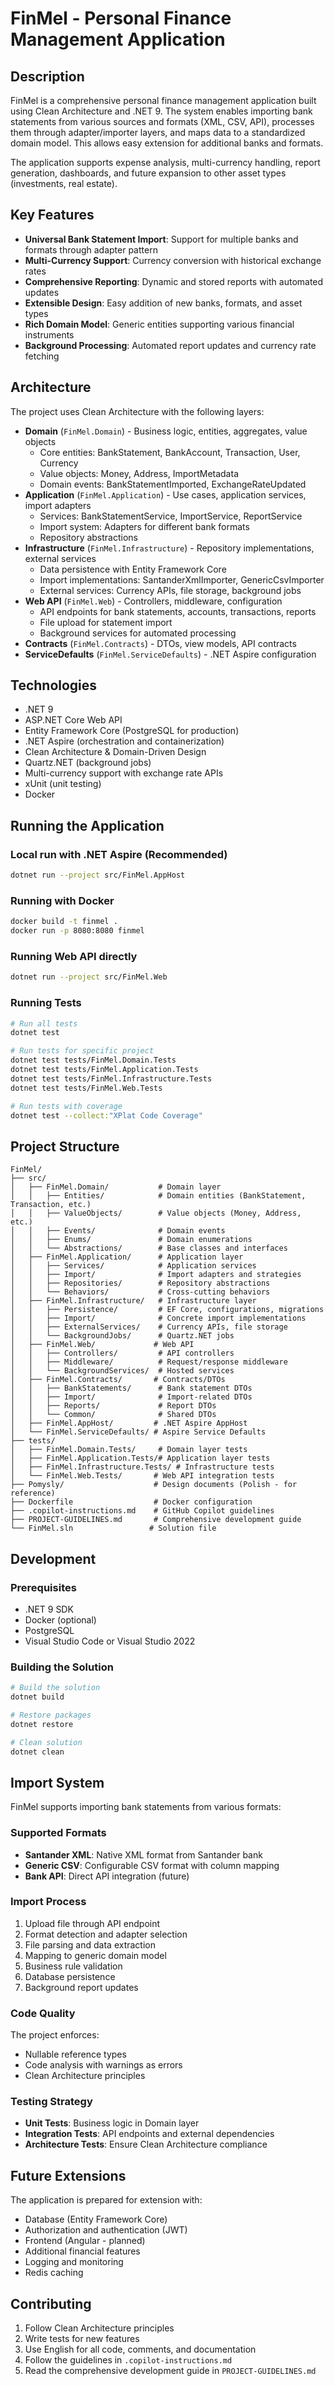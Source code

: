 # FinMel - Personal Finance Management Application

## Description

FinMel is a comprehensive personal finance management application built using Clean Architecture and .NET 9. The system enables importing bank statements from various sources and formats (XML, CSV, API), processes them through adapter/importer layers, and maps data to a standardized domain model. This allows easy extension for additional banks and formats.

The application supports expense analysis, multi-currency handling, report generation, dashboards, and future expansion to other asset types (investments, real estate).

## Key Features

- **Universal Bank Statement Import**: Support for multiple banks and formats through adapter pattern
- **Multi-Currency Support**: Currency conversion with historical exchange rates
- **Comprehensive Reporting**: Dynamic and stored reports with automated updates
- **Extensible Design**: Easy addition of new banks, formats, and asset types
- **Rich Domain Model**: Generic entities supporting various financial instruments
- **Background Processing**: Automated report updates and currency rate fetching

## Architecture

The project uses Clean Architecture with the following layers:

- **Domain** (`FinMel.Domain`) - Business logic, entities, aggregates, value objects
  - Core entities: BankStatement, BankAccount, Transaction, User, Currency
  - Value objects: Money, Address, ImportMetadata
  - Domain events: BankStatementImported, ExchangeRateUpdated
- **Application** (`FinMel.Application`) - Use cases, application services, import adapters
  - Services: BankStatementService, ImportService, ReportService
  - Import system: Adapters for different bank formats
  - Repository abstractions
- **Infrastructure** (`FinMel.Infrastructure`) - Repository implementations, external services
  - Data persistence with Entity Framework Core
  - Import implementations: SantanderXmlImporter, GenericCsvImporter
  - External services: Currency APIs, file storage, background jobs
- **Web API** (`FinMel.Web`) - Controllers, middleware, configuration
  - API endpoints for bank statements, accounts, transactions, reports
  - File upload for statement import
  - Background services for automated processing
- **Contracts** (`FinMel.Contracts`) - DTOs, view models, API contracts
- **ServiceDefaults** (`FinMel.ServiceDefaults`) - .NET Aspire configuration

## Technologies

- .NET 9
- ASP.NET Core Web API
- Entity Framework Core (PostgreSQL for production)
- .NET Aspire (orchestration and containerization)
- Clean Architecture & Domain-Driven Design
- Quartz.NET (background jobs)
- Multi-currency support with exchange rate APIs
- xUnit (unit testing)
- Docker

## Running the Application

### Local run with .NET Aspire (Recommended)

```bash
dotnet run --project src/FinMel.AppHost
```

### Running with Docker

```bash
docker build -t finmel .
docker run -p 8080:8080 finmel
```

### Running Web API directly

```bash
dotnet run --project src/FinMel.Web
```

### Running Tests

```bash
# Run all tests
dotnet test

# Run tests for specific project
dotnet test tests/FinMel.Domain.Tests
dotnet test tests/FinMel.Application.Tests
dotnet test tests/FinMel.Infrastructure.Tests
dotnet test tests/FinMel.Web.Tests

# Run tests with coverage
dotnet test --collect:"XPlat Code Coverage"
```

## Project Structure

```
FinMel/
├── src/
│   ├── FinMel.Domain/           # Domain layer
│   │   ├── Entities/            # Domain entities (BankStatement, Transaction, etc.)
│   │   ├── ValueObjects/        # Value objects (Money, Address, etc.)
│   │   ├── Events/              # Domain events
│   │   ├── Enums/               # Domain enumerations
│   │   └── Abstractions/        # Base classes and interfaces
│   ├── FinMel.Application/      # Application layer
│   │   ├── Services/            # Application services
│   │   ├── Import/              # Import adapters and strategies
│   │   ├── Repositories/        # Repository abstractions
│   │   └── Behaviors/           # Cross-cutting behaviors
│   ├── FinMel.Infrastructure/   # Infrastructure layer
│   │   ├── Persistence/         # EF Core, configurations, migrations
│   │   ├── Import/              # Concrete import implementations
│   │   ├── ExternalServices/    # Currency APIs, file storage
│   │   └── BackgroundJobs/      # Quartz.NET jobs
│   ├── FinMel.Web/             # Web API
│   │   ├── Controllers/         # API controllers
│   │   ├── Middleware/          # Request/response middleware
│   │   └── BackgroundServices/  # Hosted services
│   ├── FinMel.Contracts/       # Contracts/DTOs
│   │   ├── BankStatements/      # Bank statement DTOs
│   │   ├── Import/              # Import-related DTOs
│   │   ├── Reports/             # Report DTOs
│   │   └── Common/              # Shared DTOs
│   ├── FinMel.AppHost/         # .NET Aspire AppHost
│   └── FinMel.ServiceDefaults/ # Aspire Service Defaults
├── tests/
│   ├── FinMel.Domain.Tests/     # Domain layer tests
│   ├── FinMel.Application.Tests/# Application layer tests
│   ├── FinMel.Infrastructure.Tests/ # Infrastructure tests
│   └── FinMel.Web.Tests/       # Web API integration tests
├── Pomysly/                    # Design documents (Polish - for reference)
├── Dockerfile                  # Docker configuration
├── .copilot-instructions.md    # GitHub Copilot guidelines
├── PROJECT-GUIDELINES.md       # Comprehensive development guide
└── FinMel.sln                 # Solution file
```

## Development

### Prerequisites

- .NET 9 SDK
- Docker (optional)
- PostgreSQL
- Visual Studio Code or Visual Studio 2022

### Building the Solution

```bash
# Build the solution
dotnet build

# Restore packages
dotnet restore

# Clean solution
dotnet clean
```

## Import System

FinMel supports importing bank statements from various formats:

### Supported Formats

- **Santander XML**: Native XML format from Santander bank
- **Generic CSV**: Configurable CSV format with column mapping
- **Bank API**: Direct API integration (future)

### Import Process

1. Upload file through API endpoint
2. Format detection and adapter selection
3. File parsing and data extraction
4. Mapping to generic domain model
5. Business rule validation
6. Database persistence
7. Background report updates

### Code Quality

The project enforces:

- Nullable reference types
- Code analysis with warnings as errors
- Clean Architecture principles

### Testing Strategy

- **Unit Tests**: Business logic in Domain layer
- **Integration Tests**: API endpoints and external dependencies
- **Architecture Tests**: Ensure Clean Architecture compliance

## Future Extensions

The application is prepared for extension with:

- Database (Entity Framework Core)
- Authorization and authentication (JWT)
- Frontend (Angular - planned)
- Additional financial features
- Logging and monitoring
- Redis caching

## Contributing

1. Follow Clean Architecture principles
2. Write tests for new features
3. Use English for all code, comments, and documentation
4. Follow the guidelines in `.copilot-instructions.md`
5. Read the comprehensive development guide in `PROJECT-GUIDELINES.md`
